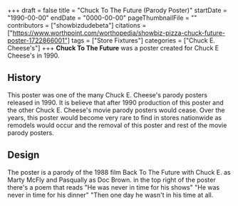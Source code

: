 +++
draft = false
title = "Chuck To The Future (Parody Poster)"
startDate = "1990-00-00"
endDate = "0000-00-00"
pageThumbnailFile = ""
contributors = ["showbizdudebeta"]
citations = ["https://www.worthpoint.com/worthopedia/showbiz-pizza-chuck-future-poster-1722866001"]
tags = ["Store Fixtures"]
categories = ["Chuck E. Cheese's"]
+++
**Chuck To The Future** was a poster created for Chuck E Cheese's in 1990.

## History 

This poster was one of the many Chuck E. Cheese's parody posters released in 1990. It is believe that after 1990 production of this poster and the other Chuck E. Cheese's movie parody posters would cease.
Over the years, this poster would become very rare to find in stores nationwide as remodels would occur and the removal of this poster and rest of the movie parody posters. 

## Design

The poster is a parody of the 1988 film Back To The Future with Chuck E. as Marty McFly and Pasqually as Doc Brown. in the top right of the poster there's a poem that reads "He was never in time for his shows"
"He was never in time for his dinner"
"Then one day he wasn't in his time at all. 
